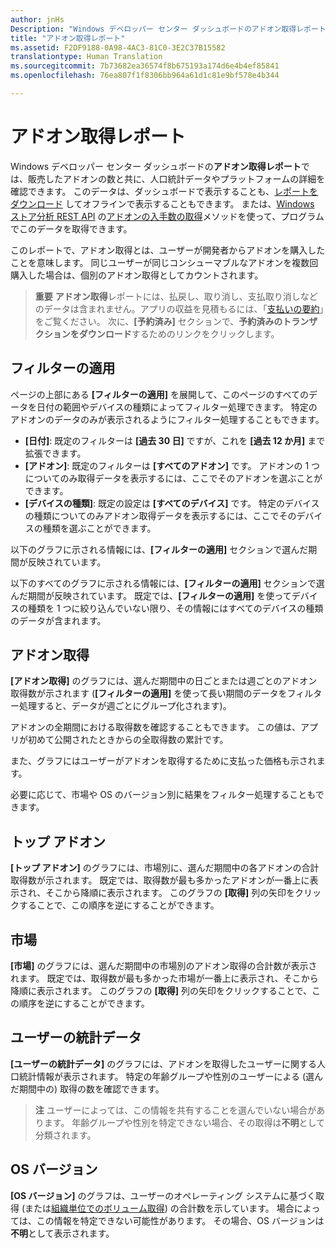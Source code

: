 ```yaml
---
author: jnHs
Description: "Windows デベロッパー センター ダッシュボードのアドオン取得レポートでは、販売したアドオンの数と共に、人口統計データやプラットフォームの詳細を確認できます。"
title: "アドオン取得レポート"
ms.assetid: F2DF9188-0A98-4AC3-81C0-3E2C37B15582
translationtype: Human Translation
ms.sourcegitcommit: 7b73682ea36574f8b675193a174d6e4b4ef85841
ms.openlocfilehash: 76ea807f1f8306bb964a61d1c81e9bf578e4b344

---
```


# アドオン取得レポート


Windows デベロッパー センター ダッシュボードの**アドオン取得レポート**では、販売したアドオンの数と共に、人口統計データやプラットフォームの詳細を確認できます。 このデータは、ダッシュボードで表示することも、[レポートをダウンロード](download-analytic-reports.md) してオフラインで表示することもできます。 または、[Windows ストア分析 REST API](../monetize/access-analytics-data-using-windows-store-services.md) の[アドオンの入手数の取得](../monetize/get-in-app-acquisitions.md)メソッドを使って、プログラムでこのデータを取得できます。

このレポートで、アドオン取得とは、ユーザーが開発者からアドオンを購入したことを意味します。 同じユーザーが同じコンシューマブルなアドオンを複数回購入した場合は、個別のアドオン取得としてカウントされます。

> **重要**  **アドオン取得**レポートには、払戻し、取り消し、支払取り消しなどのデータは含まれません。アプリの収益を見積もるには、「[支払いの要約](payout-summary.md)」をご覧ください。 次に、**[予約済み]** セクションで、**予約済みのトランザクションをダウンロード**するためのリンクをクリックします。

## フィルターの適用


ページの上部にある **[フィルターの適用]** を展開して、このページのすべてのデータを日付の範囲やデバイスの種類によってフィルター処理できます。 特定のアドオンのデータのみが表示されるようにフィルター処理することもできます。

-   **[日付]**: 既定のフィルターは **[過去 30 日]** ですが、これを **[過去 12 か月]** まで拡張できます。
-   **[アドオン]**: 既定のフィルターは **[すべてのアドオン]** です。 アドオンの 1 つについてのみ取得データを表示するには、ここでそのアドオンを選ぶことができます。
-   **[デバイスの種類]**: 既定の設定は **[すべてのデバイス]** です。 特定のデバイスの種類についてのみアドオン取得データを表示するには、ここでそのデバイスの種類を選ぶことができます。

以下のグラフに示される情報には、**[フィルターの適用]** セクションで選んだ期間が反映されています。

以下のすべてのグラフに示される情報には、**[フィルターの適用]** セクションで選んだ期間が反映されています。 既定では、**[フィルターの適用]** を使ってデバイスの種類を 1 つに絞り込んでいない限り、その情報にはすべてのデバイスの種類のデータが含まれます。

## アドオン取得


**[アドオン取得]** のグラフには、選んだ期間中の日ごとまたは週ごとのアドオン取得数が示されます  (**[フィルターの適用]** を使って長い期間のデータをフィルター処理すると、データが週ごとにグループ化されます)。

アドオンの全期間における取得数を確認することもできます。 この値は、アプリが初めて公開されたときからの全取得数の累計です。

また、グラフにはユーザーがアドオンを取得するために支払った価格も示されます。

必要に応じて、市場や OS のバージョン別に結果をフィルター処理することもできます。

## トップ アドオン

**[トップ アドオン]** のグラフには、市場別に、選んだ期間中の各アドオンの合計取得数が示されます。 既定では、取得数が最も多かったアドオンが一番上に表示され、そこから降順に表示されます。 このグラフの **[取得]** 列の矢印をクリックすることで、この順序を逆にすることができます。

## 市場

**[市場]** のグラフには、選んだ期間中の市場別のアドオン取得の合計数が表示されます。 既定では、取得数が最も多かった市場が一番上に表示され、そこから降順に表示されます。 このグラフの **[取得]** 列の矢印をクリックすることで、この順序を逆にすることができます。

## ユーザーの統計データ

**[ユーザーの統計データ]** のグラフには、アドオンを取得したユーザーに関する人口統計情報が表示されます。 特定の年齢グループや性別のユーザーによる (選んだ期間中の) 取得の数を確認できます。

> **注**  ユーザーによっては、この情報を共有することを選んでいない場合があります。 年齢グループや性別を特定できない場合、その取得は**不明**として分類されます。

## OS バージョン

**[OS バージョン]** のグラフは、ユーザーのオペレーティング システムに基づく取得 (または[組織単位でのボリューム取得](organizational-licensing.md)) の合計数を示しています。 場合によっては、この情報を特定できない可能性があります。 その場合、OS バージョンは**不明**として表示されます。

 

 



<!--HONumber=Nov16_HO1-->


